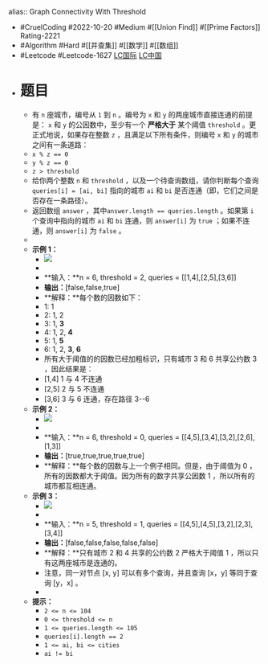 alias:: Graph Connectivity With Threshold

- #CruelCoding #2022-10-20 #Medium #[[Union Find]] #[[Prime Factors]] Rating-2221
- #Algorithm #Hard #[[并查集]] #[[数学]] #[[数组]]
- #Leetcode #Leetcode-1627 [LC国际](https://leetcode.com/problems/graph-connectivity-with-threshold/) [LC中国](https://leetcode.cn/problems/graph-connectivity-with-threshold/)
- # 题目
	- 有 `n` 座城市，编号从 `1` 到 `n` 。编号为 `x` 和 `y` 的两座城市直接连通的前提是： `x` 和 `y` 的公因数中，至少有一个 **严格大于** 某个阈值 `threshold` 。更正式地说，如果存在整数 `z` ，且满足以下所有条件，则编号 `x` 和 `y` 的城市之间有一条道路：
	- `x % z == 0`
	- `y % z == 0`
	- `z > threshold`
	- 给你两个整数 `n` 和 `threshold` ，以及一个待查询数组，请你判断每个查询 `queries[i] = [ai, bi]` 指向的城市 `ai` 和 `bi` 是否连通（即，它们之间是否存在一条路径）。
	- 返回数组 `answer` ，其中`answer.length == queries.length` 。如果第 `i` 个查询中指向的城市 `ai` 和 `bi` 连通，则 `answer[i]` 为 `true` ；如果不连通，则 `answer[i]` 为 `false` 。
	-
	- **示例 1：**
		- ![](https://assets.leetcode-cn.com/aliyun-lc-upload/uploads/2020/10/18/ex1.jpg)
		-
		- **输入：**n = 6, threshold = 2, queries = [[1,4],[2,5],[3,6]]
		- **输出：**[false,false,true]
		- **解释：**每个数的因数如下：
		- 1: 1
		- 2: 1, 2
		- 3: 1, **3**
		- 4: 1, 2, **4**
		- 5: 1, **5**
		- 6: 1, 2, **3**, **6**
		- 所有大于阈值的的因数已经加粗标识，只有城市 3 和 6 共享公约数 3 ，因此结果是：
		- [1,4] 1 与 4 不连通
		- [2,5] 2 与 5 不连通
		- [3,6] 3 与 6 连通，存在路径 3--6
	- **示例 2：**
		- ![](https://assets.leetcode-cn.com/aliyun-lc-upload/uploads/2020/10/18/tmp.jpg)
		-
		- **输入：**n = 6, threshold = 0, queries = [[4,5],[3,4],[3,2],[2,6],[1,3]]
		- **输出：**[true,true,true,true,true]
		- **解释：**每个数的因数与上一个例子相同。但是，由于阈值为 0 ，所有的因数都大于阈值。因为所有的数字共享公因数 1 ，所以所有的城市都互相连通。
	- **示例 3：**
		- ![](https://assets.leetcode-cn.com/aliyun-lc-upload/uploads/2020/10/16/ex3.jpg)
		-
		- **输入：**n = 5, threshold = 1, queries = [[4,5],[4,5],[3,2],[2,3],[3,4]]
		- **输出：**[false,false,false,false,false]
		- **解释：**只有城市 2 和 4 共享的公约数 2 严格大于阈值 1 ，所以只有这两座城市是连通的。
		- 注意，同一对节点 [x, y] 可以有多个查询，并且查询 [x，y] 等同于查询 [y，x] 。
		-
	- **提示：**
		- `2 <= n <= 104`
		- `0 <= threshold <= n`
		- `1 <= queries.length <= 105`
		- `queries[i].length == 2`
		- `1 <= ai, bi <= cities`
		- `ai != bi`